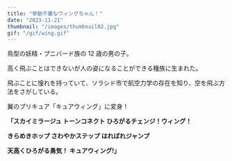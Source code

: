 ```yaml
---
title: "挙動不審なウィングちゃん！"
date: "2023-11-21"
thumbnail: "/images/thumbnail02.jpg"
gif: "/gif/wing.gif"
---
```


鳥型の妖精・プニバード族の 12 歳の男の子。

高く飛ぶことはできないが人の姿になることができる種族に生まれた。

飛ぶことに憧れを持っていて、ソラシド市で航空力学の存在を知り、空を飛ぶ方法をさがしている。

翼のプリキュア「キュアウィング」に変身！

**「スカイミラージュ トーンコネクト
ひろがるチェンジ！ウィング！**

**きらめきホップ
さわやかステップ
はればれジャンプ**

**天高くひろがる勇気！ キュアウィング!」**
